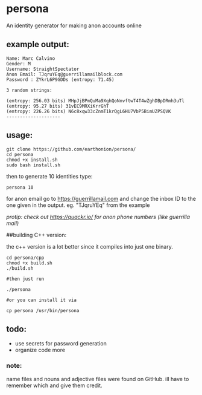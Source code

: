 # persona
An identity generator for making anon accounts online


## example output:

```
Name: Marc Calvino
Gender: M
Username: StraightSpectator
Anon Email: TJqruYEq@guerrillamailblock.com
Password : ZYkrL6P9GDDs (entropy: 71.45)

3 random strings:

(entropy: 256.03 bits) MHpJjBPmQuMa9XghQoNnvftwT4T4wZghDBpDRmh3uTl
(entropy: 95.27 bits) 31vEC9MRXiKrrGhT
(entropy: 226.26 bits) N6c8xqw33cZnmT1krQgL6HU7VbP5BimUZPSQVK
--------------------
```

## usage:
```
git clone https://github.com/earthonion/persona/
cd persona
chmod +x install.sh
sudo bash install.sh
```
then to generate 10 identities type: 

```
persona 10
```

for anon email go to https://guerrillamail.com and change the inbox ID to the one given in the output. eg. "TJqruYEq" from the example

*protip: check out https://quackr.io/ for anon phone numbers (like guerrilla mail)*

##building C++ version:

the c++ version is a lot better since it compiles into just one binary.

```
cd persona/cpp
chmod +x build.sh
./build.sh

#then just run

./persona

#or you can install it via

cp persona /usr/bin/persona 
```

## todo:

- use secrets for password generation
- organize code more

### note:

name files and nouns and adjective files were found on GitHub. ill have to remember which and give them credit. 

